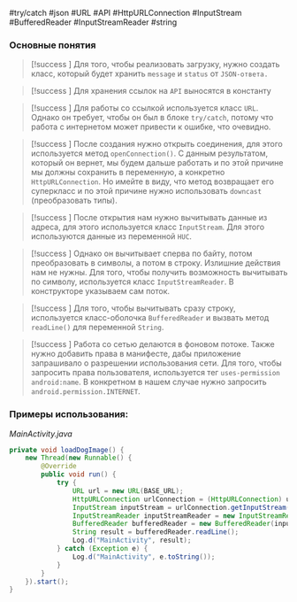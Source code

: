 #try/catch #json #URL #API #HttpURLConnection #InputStream #BufferedReader #InputStreamReader #string 
### Основные понятия

>[!success ] Для того, чтобы реализовать загрузку, нужно создать класс, который будет хранить `message` и `status` от `JSON-ответа.` 

>[!success ] Для хранения ссылок на `API` выносятся в константу

>[!success ] Для работы со ссылкой используется класс `URL`. Однако он требует, чтобы он был в блоке `try/catch`, потому что работа с интернетом может привести к ошибке, что очевидно.

>[!success ] После создания нужно открыть соединения, для этого используется метод `openConnection()`. С данным результатом, который он вернет, мы будем дальше работать и по этой причине мы должны сохранить в переменную, а конкретно `HttpURLConnection`. Но имейте в виду, что метод возвращает его суперкласс и по этой причине нужно использовать `downcast` (преобразовать типы). 

>[!success ] После открытия нам нужно вычитывать данные из адреса, для этого используется класс `InputStream`. Для этого используются данные из переменной `HUC`. 

>[!success ] Однако он вычитывает сперва по байту, потом преобразовать в символы, а потом в строку. Излишние действия нам не нужны. Для того, чтобы получить возможность вычитывать по символу, используется класс `InputStreamReader`. В конструкторе указываем сам поток.

>[!success ] Для того, чтобы вычитывать сразу строку, используется класс-оболочка `BufferedReader` и вызвать метод `readLine()` для переменной `String`.

>[!success ] Работа со сетью делаются в фоновом потоке. Также нужно добавить права в манифесте, дабы приложение запрашивало о разрешении использования сети. Для того, чтобы запросить права пользователя, используется тег `uses-permission android:name`. В конкретном в нашем случае нужно запросить `android.permission.INTERNET`.
### Примеры использования:

*MainActivity.java*
```java
private void loadDogImage() {  
    new Thread(new Runnable() {  
        @Override  
        public void run() {  
            try {  
                URL url = new URL(BASE_URL);  
                HttpURLConnection urlConnection = (HttpURLConnection) url.openConnection();  
                InputStream inputStream = urlConnection.getInputStream();  
                InputStreamReader inputStreamReader = new InputStreamReader(inputStream);  
                BufferedReader bufferedReader = new BufferedReader(inputStreamReader);  
                String result = bufferedReader.readLine();  
                Log.d("MainActivity", result);  
            } catch (Exception e) {  
                Log.d("MainActivity", e.toString());  
            }  
        }  
    }).start();  
}
```


